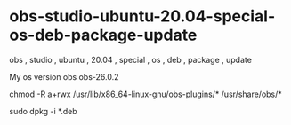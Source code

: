 # obs-studio-ubuntu-20.04-special-os-deb-package-update
obs , studio , ubuntu , 20.04 , special , os , deb , package , update

My os version obs obs-26.0.2

chmod -R a+rwx /usr/lib/x86_64-linux-gnu/obs-plugins/* /usr/share/obs/*

sudo dpkg -i *.deb


